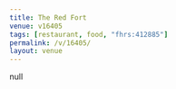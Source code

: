```yaml
---
title: The Red Fort
venue: v16405
tags: [restaurant, food, "fhrs:412885"]
permalink: /v/16405/
layout: venue
---
```

null